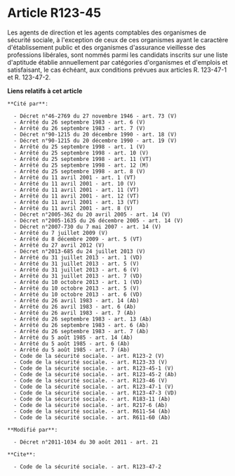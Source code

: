 # Article R123-45

Les agents de direction et les agents comptables des organismes de sécurité sociale, à l'exception de ceux de ces organismes
ayant le caractère d'établissement public et des organismes d'assurance vieillesse des professions libérales, sont nommés
parmi les candidats inscrits sur une liste d'aptitude établie annuellement par catégories d'organismes et d'emplois et
satisfaisant, le cas échéant, aux conditions prévues aux articles R. 123-47-1 et R. 123-47-2.

**Liens relatifs à cet article**

	**Cité par**:

	  - Décret n°46-2769 du 27 novembre 1946 - art. 73 (V)
	  - Arrêté du 26 septembre 1983 - art. 6 (V)
	  - Arrêté du 26 septembre 1983 - art. 7 (V)
	  - Décret n°90-1215 du 20 décembre 1990 - art. 18 (V)
	  - Décret n°90-1215 du 20 décembre 1990 - art. 19 (V)
	  - Arrêté du 25 septembre 1998 - art. 1 (V)
	  - Arrêté du 25 septembre 1998 - art. 10 (V)
	  - Arrêté du 25 septembre 1998 - art. 11 (VT)
	  - Arrêté du 25 septembre 1998 - art. 12 (M)
	  - Arrêté du 25 septembre 1998 - art. 8 (V)
	  - Arrêté du 11 avril 2001 - art. 1 (VT)
	  - Arrêté du 11 avril 2001 - art. 10 (V)
	  - Arrêté du 11 avril 2001 - art. 11 (VT)
	  - Arrêté du 11 avril 2001 - art. 12 (VT)
	  - Arrêté du 11 avril 2001 - art. 13 (VT)
	  - Arrêté du 11 avril 2001 - art. 8 (V)
	  - Décret n°2005-362 du 20 avril 2005 - art. 14 (V)
	  - Décret n°2005-1635 du 26 décembre 2005 - art. 14 (V)
	  - Décret n°2007-730 du 7 mai 2007 - art. 14 (V)
	  - Arrêté du 7 juillet 2009 (V)
	  - Arrêté du 8 décembre 2009 - art. 5 (VT)
	  - Arrêté du 27 avril 2012 (V)
	  - Décret n°2013-685 du 24 juillet 2013 (V)
	  - Arrêté du 31 juillet 2013 - art. 1 (VD)
	  - Arrêté du 31 juillet 2013 - art. 5 (V)
	  - Arrêté du 31 juillet 2013 - art. 6 (V)
	  - Arrêté du 31 juillet 2013 - art. 7 (VD)
	  - Arrêté du 10 octobre 2013 - art. 1 (VD)
	  - Arrêté du 10 octobre 2013 - art. 5 (V)
	  - Arrêté du 10 octobre 2013 - art. 6 (VD)
	  - Arrêté du 26 avril 1983 - art. 14 (Ab)
	  - Arrêté du 26 avril 1983 - art. 6 (Ab)
	  - Arrêté du 26 avril 1983 - art. 7 (Ab)
	  - Arrêté du 26 septembre 1983 - art. 13 (Ab)
	  - Arrêté du 26 septembre 1983 - art. 6 (Ab)
	  - Arrêté du 26 septembre 1983 - art. 7 (Ab)
	  - Arrêté du 5 août 1985 - art. 14 (Ab)
	  - Arrêté du 5 août 1985 - art. 6 (Ab)
	  - Arrêté du 5 août 1985 - art. 7 (Ab)
	  - Code de la sécurité sociale. - art. R123-2 (V)
	  - Code de la sécurité sociale. - art. R123-33 (V)
	  - Code de la sécurité sociale. - art. R123-45-1 (V)
	  - Code de la sécurité sociale. - art. R123-45-2 (Ab)
	  - Code de la sécurité sociale. - art. R123-46 (V)
	  - Code de la sécurité sociale. - art. R123-47-1 (V)
	  - Code de la sécurité sociale. - art. R123-47-3 (VD)
	  - Code de la sécurité sociale. - art. R183-11 (Ab)
	  - Code de la sécurité sociale. - art. R217-6 (Ab)
	  - Code de la sécurité sociale. - art. R611-54 (Ab)
	  - Code de la sécurité sociale. - art. R611-60 (Ab)

	**Modifié par**:

	  - Décret n°2011-1034 du 30 août 2011 - art. 21

	**Cite**:

	  - Code de la sécurité sociale. - art. R123-47-2
